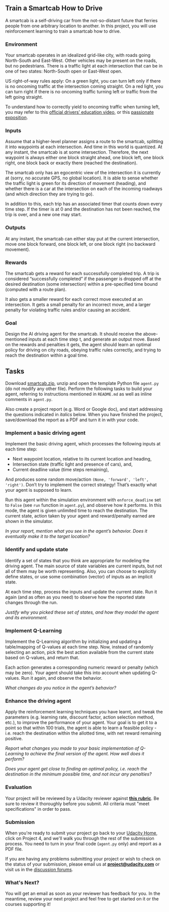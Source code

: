 Train a Smartcab How to Drive
-----------------------------

A smartcab is a self-driving car from the not-so-distant future that
ferries people from one arbitrary location to another. In this project,
you will use reinforcement learning to train a smartcab how to drive.

### Environment

Your smartcab operates in an idealized grid-like city, with roads going
North-South and East-West. Other vehicles may be present on the roads,
but no pedestrians. There is a traffic light at each intersection that
can be in one of two states: North-South open or East-West open.

US right-of-way rules apply: On a green light, you can turn left only if
there is no oncoming traffic at the intersection coming straight. On a
red light, you can turn right if there is no oncoming traffic turning
left or traffic from the left going straight.

To understand how to correctly yield to oncoming traffic when turning
left, you may refer to this [official drivers’ education
video](https://www.youtube.com/watch?v=TW0Eq2Q-9Ac), or this [passionate
exposition](https://www.youtube.com/watch?v=0EdkxI6NeuA).

### Inputs

Assume that a higher-level planner assigns a route to the smartcab,
splitting it into waypoints at each intersection. And time in this world
is quantized. At any instant, the smartcab is at some intersection.
Therefore, the next waypoint is always either one block straight ahead,
one block left, one block right, one block back or exactly there
(reached the destination).

The smartcab only has an egocentric view of the intersection it is
currently at (sorry, no accurate GPS, no global location). It is able to
sense whether the traffic light is green for its direction of movement
(heading), and whether there is a car at the intersection on each of the
incoming roadways (and which direction they are trying to go).

In addition to this, each trip has an associated timer that counts down
every time step. If the timer is at 0 and the destination has not been
reached, the trip is over, and a new one may start.

### Outputs

At any instant, the smartcab can either stay put at the current
intersection, move one block forward, one block left, or one block right
(no backward movement).

### Rewards

The smartcab gets a reward for each successfully completed trip. A trip
is considered “successfully completed” if the passenger is dropped off
at the desired destination (some intersection) within a pre-specified
time bound (computed with a route plan).

It also gets a smaller reward for each correct move executed at an
intersection. It gets a small penalty for an incorrect move, and a
larger penalty for violating traffic rules and/or causing an accident.

### Goal

Design the AI driving agent for the smartcab. It should receive the
above-mentioned inputs at each time step t, and generate an output move.
Based on the rewards and penalties it gets, the agent should learn an
optimal policy for driving on city roads, obeying traffic rules
correctly, and trying to reach the destination within a goal time.

Tasks
-----

Download
[smartcab.zip](https://s3.amazonaws.com/content.udacity-data.com/courses/nd009/projects/smartcab.zip),
unzip and open the template Python file `agent.py` (do not modify any
other file). Perform the following tasks to build your agent, referring
to instructions mentioned in `README.md` as well as inline comments in
`agent.py`.

Also create a project report (e.g. Word or Google doc), and start
addressing the questions indicated in *italics* below. When you have
finished the project, save/download the report as a PDF and turn it in
with your code.

### Implement a basic driving agent

Implement the basic driving agent, which processes the following inputs
at each time step:

-   Next waypoint location, relative to its current location and
    heading,
-   Intersection state (traffic light and presence of cars), and,
-   Current deadline value (time steps remaining),

And produces some random move/action
`(None, 'forward', 'left', 'right')`. Don’t try to implement the correct
strategy! That’s exactly what your agent is supposed to learn.

Run this agent within the simulation environment with `enforce_deadline`
set to `False` (see `run` function in `agent.py`), and observe how it
performs. In this mode, the agent is given unlimited time to reach the
destination. The current state, action taken by your agent and
reward/penalty earned are shown in the simulator.

*In your report, mention what you see in the agent’s behavior. Does it
eventually make it to the target location?*

### Identify and update state

Identify a set of states that you think are appropriate for modeling the
driving agent. The main source of state variables are current inputs,
but not all of them may be worth representing. Also, you can choose to
explicitly define states, or use some combination (vector) of inputs as
an implicit state.

At each time step, process the inputs and update the current state. Run
it again (and as often as you need) to observe how the reported state
changes through the run.

*Justify why you picked these set of states, and how they model the
agent and its environment.*

### Implement Q-Learning

Implement the Q-Learning algorithm by initializing and updating a
table/mapping of Q-values at each time step. Now, instead of randomly
selecting an action, pick the best action available from the current
state based on Q-values, and return that.

Each action generates a corresponding numeric reward or penalty (which
may be zero). Your agent should take this into account when updating
Q-values. Run it again, and observe the behavior.

*What changes do you notice in the agent’s behavior?*

### Enhance the driving agent

Apply the reinforcement learning techniques you have learnt, and tweak
the parameters (e.g. learning rate, discount factor, action selection
method, etc.), to improve the performance of your agent. Your goal is to
get it to a point so that within 100 trials, the agent is able to learn
a feasible policy - i.e. reach the destination within the allotted time,
with net reward remaining positive.

*Report what changes you made to your basic implementation of Q-Learning
to achieve the final version of the agent. How well does it perform?*

*Does your agent get close to finding an optimal policy, i.e. reach the
destination in the minimum possible time, and not incur any penalties?*

<div class="markdown-container ng-binding"
data-ng-bind-html="compiledOutput">

### Evaluation

Your project will be reviewed by a Udacity reviewer against **[this
rubric](https://docs.google.com/document/d/1ifFWrkX-Kwhi2cKJJ_Qa0PYgPqWlJnBJK-cQGDbTvAY/pub)**.
Be sure to review it thoroughly before you submit. All criteria must
"meet specifications" in order to pass.

### Submission

When you're ready to submit your project go back to your [Udacity
Home](https://www.udacity.com/me), click on Project 4, and we'll walk
you through the rest of the submission process. You need to turn in your
final code (`agent.py` only) and report as a PDF file.

If you are having any problems submitting your project or wish to check
on the status of your submission, please email us at
**project@udacity.com** or visit us in the [discussion
forums](http://discussions.udacity.com).

### What's Next?

You will get an email as soon as your reviewer has feedback for you. In
the meantime, review your next project and feel free to get started on
it or the courses supporting it!

</div>
